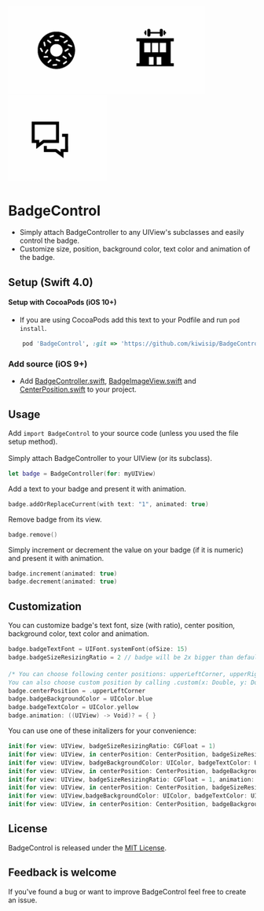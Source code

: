 <img src='RepositoryImages/badge1.gif' width='200' alt='Badge1'><img src='RepositoryImages/badge2.gif' width='200' alt='Badge2'><img src='RepositoryImages/badge3.gif' width='200' alt='Badge3'>

# BadgeControl
* Simply attach BadgeController to any UIView's subclasses and easily control the badge.
* Customize size, position, background color, text color and animation of the badge.

## Setup (Swift 4.0)
#### Setup with CocoaPods (iOS 10+)
* If you are using CocoaPods add this text to your Podfile and run `pod install`.

~~~ruby 
    pod 'BadgeControl', :git => 'https://github.com/kiwisip/BadgeControl.git'
~~~
### Add source (iOS 9+)
* Add [BadgeController.swift](https://github.com/kiwisip/BadgeControl/blob/master/BadgeControl/BadgeController.swift), [BadgeImageView.swift](https://github.com/kiwisip/BadgeControl/blob/master/BadgeControl/BadgeImageView.swift) and [CenterPosition.swift](https://github.com/kiwisip/BadgeControl/blob/master/BadgeControl/CenterPosition.swift) to your project.

## Usage
Add `import BadgeControl` to your source code (unless you used the file setup method). <br><br>
Simply attach BadgeController to your UIView (or its subclass).

~~~swift
let badge = BadgeController(for: myUIView)
~~~

Add a text to your badge and present it with animation.
~~~swift
badge.addOrReplaceCurrent(with text: "1", animated: true)
~~~

Remove badge from its view.

~~~swift
badge.remove()
~~~

Simply increment or decrement the value on your badge (if it is numeric) and present it with animation.

~~~swift
badge.increment(animated: true)
badge.decrement(animated: true)
~~~


## Customization
You can customize badge's text font, size (with ratio), center position, background color, text color and animation.

~~~swift
badge.badgeTextFont = UIFont.systemFont(ofSize: 15)
badge.badgeSizeResizingRatio = 2 // badge will be 2x bigger than default

/* You can choose following center positions: upperLeftCorner, upperRightCorner, lowerLeftCorner, lowerRightCorner.
You can also choose custom position by calling .custom(x: Double, y: Double) */
badge.centerPosition = .upperLeftCorner
badge.badgeBackgroundColor = UIColor.blue
badge.badgeTextColor = UIColor.yellow
badge.animation: ((UIView) -> Void)? = { }
~~~


You can use one of these initalizers for your convenience:

~~~swift
init(for view: UIView, badgeSizeResizingRatio: CGFloat = 1)
init(for view: UIView, in centerPosition: CenterPosition, badgeSizeResizingRatio: CGFloat = 1)
init(for view: UIView, badgeBackgroundColor: UIColor, badgeTextColor: UIColor, badgeSizeResizingRatio: CGFloat = 1)
init(for view: UIView, in centerPosition: CenterPosition, badgeBackgroundColor: UIColor, badgeTextColor: UIColor, badgeSizeResizingRatio: CGFloat = 1)
init(for view: UIView, badgeSizeResizingRatio: CGFloat = 1, animation: ((UIView) -> Void)?)
init(for view: UIView, in centerPosition: CenterPosition, badgeSizeResizingRatio: CG Float = 1, animation: ((UIView) -> Void)?)
init(for view: UIView,badgeBackgroundColor: UIColor, badgeTextColor: UIColor, badgeSizeResizingRatio: CGFloat = 1, animation: ((UIView) -> Void)?)
init(for view: UIView, in centerPosition: CenterPosition, badgeBackgroundColor: UIColor, badgeTextColor: UIColor, badgeSizeResizingRatio: CGFloat = 1, animation: ((UIView) -> Void)?)

~~~

## License

BadgeControl is released under the [MIT License](LICENSE).

## Feedback is welcome

If you've found a bug or want to improve BadgeControl feel free to create an issue.
